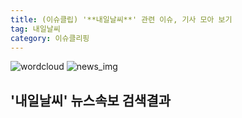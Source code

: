 ```yaml
---
title: (이슈클립) '**내일날씨**' 관련 이슈, 기사 모아 보기
tag: 내일날씨
category: 이슈클리핑
---
```

![wordcloud](https://s3.ap-northeast-2.amazonaws.com/lyrics101-wordcloud/2018-10-04-1538646615.png)
![news_img](https://user-images.githubusercontent.com/42597476/44507050-1206f400-a6e4-11e8-8d98-7ffbfebb353f.png)
## **'**내일날씨**'** 뉴스속보 검색결과

